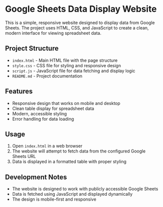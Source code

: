 # Google Sheets Data Display Website

This is a simple, responsive website designed to display data from Google Sheets. The project uses HTML, CSS, and JavaScript to create a clean, modern interface for viewing spreadsheet data.

## Project Structure
- `index.html` - Main HTML file with the page structure
- `style.css` - CSS file for styling and responsive design
- `script.js` - JavaScript file for data fetching and display logic
- `README.md` - Project documentation

## Features
- Responsive design that works on mobile and desktop
- Clean table display for spreadsheet data
- Modern, accessible styling
- Error handling for data loading

## Usage
1. Open `index.html` in a web browser
2. The website will attempt to fetch data from the configured Google Sheets URL
3. Data is displayed in a formatted table with proper styling

## Development Notes
- The website is designed to work with publicly accessible Google Sheets
- Data is fetched using JavaScript and displayed dynamically
- The design is mobile-first and responsive